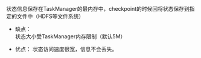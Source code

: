 状态信息保存在TaskManager的最内存中，checkpoint的时候回将状态保存到指定的文件中（HDFS等文件系统）

* 缺点：   
状态大小受TaskManager内存限制（默认5M）

* 优点：
状态访问速度很宽，信息不会丢失。 
